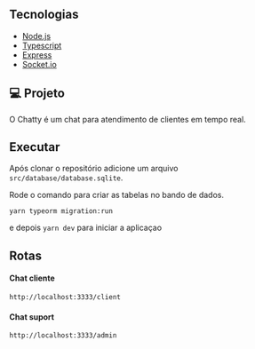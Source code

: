 ## Tecnologias

- [Node.js](https://nodejs.org/en/)
- [Typescript](https://www.typescriptlang.org/)
- [Express](https://expressjs.com/pt-br/)
- [Socket.io](https://socket.io/)

## 💻 Projeto

O Chatty é um chat para atendimento de clientes em tempo real.

## Executar

Após clonar o repositório adicione um arquivo `src/database/database.sqlite`.

Rode o comando para criar as tabelas no bando de dados.

```
yarn typeorm migration:run
```

e depois `yarn dev` para iniciar a aplicaçao

## Rotas

#### Chat cliente

```
http://localhost:3333/client
```
#### Chat suport

```
http://localhost:3333/admin
```
